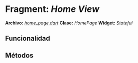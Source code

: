 # Fragment: *Home View*
**Archivo:**  [*home_page.dart*]()
**Clase:**  *HomePage*
**Widget:** *Stateful*
## Funcionalidad

## Métodos

<!--stackedit_data:
eyJoaXN0b3J5IjpbLTE3OTQxODIwNDZdfQ==
-->